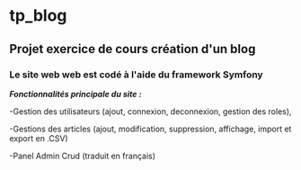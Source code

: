 # tp_blog

## Projet exercice de cours création d'un blog

### Le site web web est codé à l'aide du framework Symfony

***Fonctionnalités principale du site :***

-Gestion des utilisateurs (ajout, connexion, deconnexion, gestion des roles),

-Gestions des articles (ajout, modification, suppression, affichage, import et export en .CSV)

-Panel Admin Crud (traduit en français)